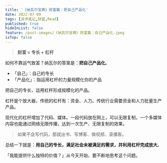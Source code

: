 ```yaml
---
title: '《纳瓦尔宝典》财富篇：把自己产品化'
date: 2022-07-09
tags: [读书笔记,财富,Read]
published: true
hideInList: false
feature: /post-images/《纳瓦尔宝典》财富篇：自己产品化.jpeg
isTop: false
---
```



> **财富 = 专长 + 杠杆**

如何不靠运气致富？纳瓦尔的答案是：**把自己产品化**。 

- 「自己」：自己的专长
- 「产品化」：指运用杠杆的力量规模化你的产品

<!--more-->

把自己的专长，运用杠杆形成规模化的产品。

杠杆是个放大器，传统的杠杆有：资金、人力。传统行业需要资金和人力批量生产产品。

现代化的杠杆增加了代码、媒体。一段代码放在网上，可以无限复制，一个多媒体内容也能通过网络无限传播，达到一次生产、无限复制的效果。

> 如果不会写代码，那就出书、写博客、做视频、录播客。

总结一下就是：**用自己的专长，满足社会未被满足的需求，并利用杠杆完成放大**。

「我能提供什么独特的价值？」从今天开始，要不断地思考这个问题。